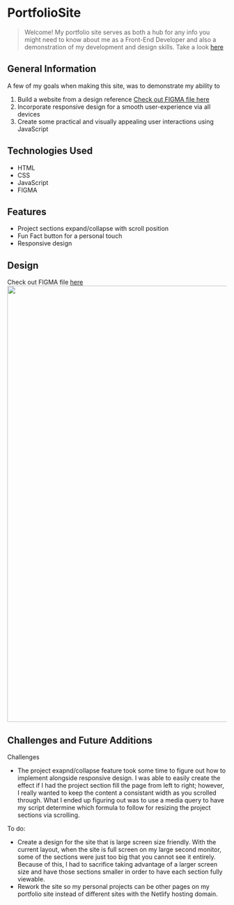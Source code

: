 # PortfolioSite
> Welcome! My portfolio site serves as both a hub for any info you might need to know about me as a Front-End Developer and also a demonstration of my development and design skills.
> Take a look [here](https://www.sabrina-herrera.com)


## General Information
A few of my goals when making this site, was to demonstrate my ability to 
1. Build a website from a design reference [Check out FIGMA file here](https://www.figma.com/file/YJxU8dBzxuPC4wc3zr0siP/PORTFOLIO-WEBSITE?type=design&node-id=0%3A1&mode=dev&t=0gCuuFtfzolonitu-1)
2. Incorporate responsive design for a smooth user-experience via all devices
3. Create some practical and visually appealing user interactions using JavaScript


## Technologies Used
- HTML
- CSS
- JavaScript
- FIGMA


## Features
- Project sections expand/collapse with scroll position
- Fun Fact button for a personal touch
- Responsive design

## Design

Check out FIGMA file [here](https://www.figma.com/file/YJxU8dBzxuPC4wc3zr0siP/PORTFOLIO-WEBSITE?type=design&node-id=0%3A1&mode=dev&t=0gCuuFtfzolonitu-1)
<img src="resources/PORTFILIODESIGN.svg" width="1000px"/>


## Challenges and Future Additions
Challenges
- The project exapnd/collapse feature took some time to figure out how to implement alongside responsive design.  I was able to easily create the effect if I had the project section fill the page from left to right; however, I really wanted to keep the content a consistant width as you scrolled through.  What I ended up figuring out was to use a media query to have my script determine which formula to follow for resizing the project sections via scrolling.  

To do:
- Create a design for the site that is large screen size friendly.  With the current layout, when the site is full screen on my large second monitor, some of the sections were just too big that you cannot see it entirely.  Because of this, I had to sacrifice taking advantage of a larger screen size and have those sections smaller in order to have each section fully viewable.
- Rework the site so my personal projects can be other pages on my portfolio site instead of different sites with the Netlify hosting domain.
